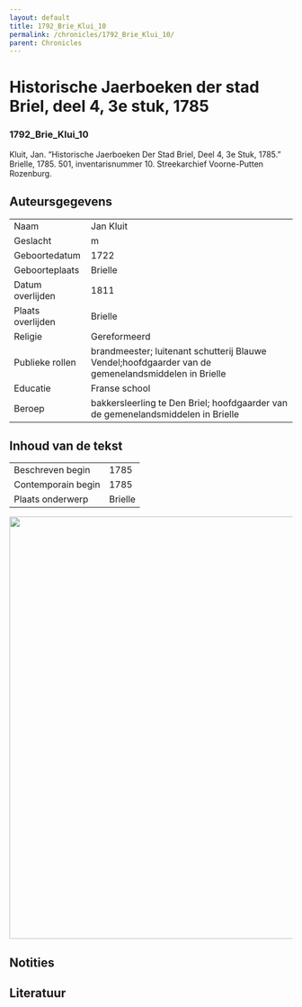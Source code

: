 ```yaml
---
layout: default
title: 1792_Brie_Klui_10
permalink: /chronicles/1792_Brie_Klui_10/
parent: Chronicles
--- 
```



# Historische Jaerboeken der stad Briel, deel 4, 3e stuk, 1785 

### 1792_Brie_Klui_10 

Kluit, Jan. “Historische Jaerboeken Der Stad Briel, Deel 4, 3e Stuk, 1785.” Brielle, 1785. 501, inventarisnummer 10. Streekarchief Voorne-Putten Rozenburg. 

## Auteursgegevens 

| | | 
| --------------- | --------------- | 
| Naam | Jan Kluit | 
| Geslacht | m | 
| Geboortedatum | 1722 | 
| Geboorteplaats | Brielle | 
| Datum overlijden | 1811 | 
| Plaats overlijden | Brielle | 
| Religie | Gereformeerd | 
| Publieke rollen | brandmeester; luitenant schutterij Blauwe Vendel;hoofdgaarder van de gemenelandsmiddelen in Brielle | 
| Educatie | Franse school | 
| Beroep | bakkersleerling te Den Briel; hoofdgaarder van de gemenelandsmiddelen in Brielle | 

## Inhoud van de tekst 

| | | 
| --------------- | --------------- | 
| Beschreven begin | 1785 | 
| Contemporain begin | 1785 | 
| Plaats onderwerp | Brielle | 

[<img src="..\..\barplots_chronicles\1792_Brie_Klui_10.jpg" width="750"/>](..\..\barplots_chronicles\1792_Brie_Klui_10.jpg) 

## Notities 

## Literatuur 

